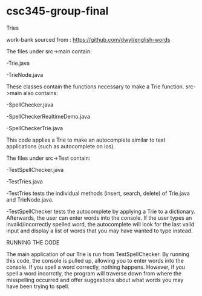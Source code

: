 # csc345-group-final
Tries

work-bank sourced from : https://github.com/dwyl/english-words

The files under src->main contain:

-Trie.java

-TrieNode.java 

These classes contain the functions necessary to make a Trie function. src->main also contains:

-SpellChecker.java

-SpellCheckerRealtimeDemo.java

-SpellCheckerTrie.java 

This code applies a Trie to make an autocomplete similar to text applications (such as autocomplete on ios).

The files under src->Test contain:

-TestSpellChecker.java

-TestTries.java

-TestTries tests the individual methods (insert, search, delete) of Trie.java and TrieNode.java. 

-TestSpellChecker tests the autocomplete by applying a Trie to a dictionary. Afterwards, the user can enter words into the console. If the user types an invalid/incorrectly spelled word, the autocomplete will look for the last valid input and display a list of words that you may have wanted to type instead.

RUNNING THE CODE

The main application of our Trie is run from TestSpellChecker. By running this code, the console is pulled up, allowing you to enter words into the console. If you spell a word correctly, nothing happens. However, if you spell a word incorrctly, the program will traverse down from where the misspelling occurred and offer suggestions about what words you may have been trying to spell. 
